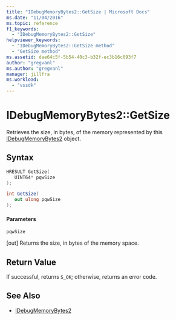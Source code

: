 ```yaml
---
title: "IDebugMemoryBytes2::GetSize | Microsoft Docs"
ms.date: "11/04/2016"
ms.topic: reference
f1_keywords:
  - "IDebugMemoryBytes2::GetSize"
helpviewer_keywords:
  - "IDebugMemoryBytes2::GetSize method"
  - "GetSize method"
ms.assetid: dae64c5f-5b54-40c3-b32f-ec3b16c093f7
author: "gregvanl"
ms.author: "gregvanl"
manager: jillfra
ms.workload:
  - "vssdk"
---
```

# IDebugMemoryBytes2::GetSize
Retrieves the size, in bytes, of the memory represented by this [IDebugMemoryBytes2](../../../extensibility/debugger/reference/idebugmemorybytes2.md) object.

## Syntax

```cpp
HRESULT GetSize( 
   UINT64* pqwSize
);
```

```csharp
int GetSize(
   out ulong pqwSize
);
```

#### Parameters
 `pqwSize`

 [out] Returns the size, in bytes of the memory space.

## Return Value
 If successful, returns `S_OK`; otherwise, returns an error code.

## See Also
- [IDebugMemoryBytes2](../../../extensibility/debugger/reference/idebugmemorybytes2.md)